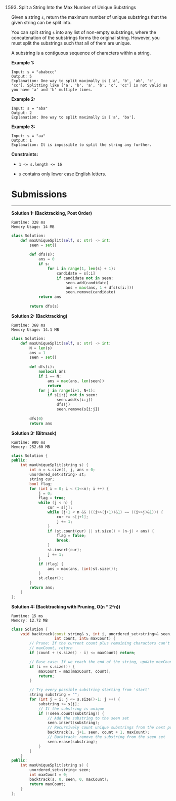 1593. Split a String Into the Max Number of Unique Substrings

Given a string `s`, return the maximum number of unique substrings that the given string can be split into.

You can split string `s` into any list of non-empty substrings, where the concatenation of the substrings forms the original string. However, you must split the substrings such that all of them are unique.

A substring is a contiguous sequence of characters within a string.

 

**Example 1:**
```
Input: s = "ababccc"
Output: 5
Explanation: One way to split maximally is ['a', 'b', 'ab', 'c', 'cc']. Splitting like ['a', 'b', 'a', 'b', 'c', 'cc'] is not valid as you have 'a' and 'b' multiple times.
```

**Example 2:**
```
Input: s = "aba"
Output: 2
Explanation: One way to split maximally is ['a', 'ba'].
```

**Example 3:**
```
Input: s = "aa"
Output: 1
Explanation: It is impossible to split the string any further.
```

**Constraints:**

* `1 <= s.length <= 16`

* `s` contains only lower case English letters.

# Submissions
---
**Solution 1: (Backtracking, Post Order)**
```
Runtime: 328 ms
Memory Usage: 14 MB
```
```python
class Solution:
    def maxUniqueSplit(self, s: str) -> int:
        seen = set()
        
        def dfs(s):
            ans = 0
            if s:
                for i in range(1, len(s) + 1):
                    candidate = s[:i]
                    if candidate not in seen:
                        seen.add(candidate)
                        ans = max(ans, 1 + dfs(s[i:]))
                        seen.remove(candidate)
            return ans
        
        return dfs(s)     
```

**Solution 2: (Backtracking)**
```
Runtime: 368 ms
Memory Usage: 14.1 MB
```
```python
class Solution:
    def maxUniqueSplit(self, s: str) -> int:
        N = len(s)
        ans = 1
        seen = set()
        
        def dfs(i):
            nonlocal ans 
            if i == N:
                ans = max(ans, len(seen))
                return
            for j in range(i+1, N+1): 
                if s[i:j] not in seen: 
                    seen.add(s[i:j])
                    dfs(j)
                    seen.remove(s[i:j])
            
        dfs(0)
        return ans
```

**Solution 3: (Bitmask)**
```
Runtime: 980 ms
Memory: 252.60 MB
```
```c++
class Solution {
public:
    int maxUniqueSplit(string s) {
        int n = s.size(), j, ans = 0;
        unordered_set<string> st;
        string cur;
        bool flag;
        for (int i = 0; i < (1<<n); i ++) {
            j = 0;
            flag = true;
            while (j < n) {
                cur = s[j];
                while (j+1 < n && (((i>>(j+1))&1) == ((i>>j)&1))) {
                    cur += s[j+1];
                    j += 1;
                }
                if (st.count(cur) || st.size() + (n-j) < ans) {
                    flag = false;
                    break;
                }
                st.insert(cur);
                j += 1;
            }
            if (flag) {
                ans = max(ans, (int)st.size());
            }
            st.clear();
        }
        return ans;
    }
};
```

**Solution 4: (Backtracking with Pruning, O(n * 2^n))**
```
Runtime: 15 ms
Memory: 12.72 MB
```
```c++
class Solution {
    void backtrack(const string& s, int i, unordered_set<string>& seen,
                   int count, int& maxCount) {
        // Prune: If the current count plus remaining characters can't exceed
        // maxCount, return
        if (count + (s.size() - i) <= maxCount) return;

        // Base case: If we reach the end of the string, update maxCount
        if (i == s.size()) {
            maxCount = max(maxCount, count);
            return;
        }

        // Try every possible substring starting from 'start'
        string substring = "";
        for (int j = i; j <= s.size()-1; j ++) {
            substring += s[j];
            // If the substring is unique
            if (!seen.count(substring)) {
                // Add the substring to the seen set
                seen.insert(substring);
                // Recursively count unique substrings from the next position
                backtrack(s, j+1, seen, count + 1, maxCount);
                // Backtrack: remove the substring from the seen set
                seen.erase(substring);
            }
        }
    }
public:
    int maxUniqueSplit(string s) {
        unordered_set<string> seen;
        int maxCount = 0;
        backtrack(s, 0, seen, 0, maxCount);
        return maxCount;
    }
};
```
